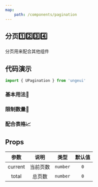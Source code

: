 ```yaml
---
map:
    path: /components/pagination
---
```


## 分页1️⃣2️⃣3️⃣4️⃣

分页用来配合其他组件

## 代码演示

```js
import { UPagination } from 'ungeui'
```

### 基本用法🚀

<demo 
    src="./demo/base.vue"
    language="vue"
    title="🚀基本用法"
    desc="最简单的用法">
</demo>

### 限制数量🚧

<demo 
    src="./demo/limit.vue"
    language="vue"
    title="🚧基本用法"
    desc="限制长度">
</demo>

### 配合表格📈

<demo 
    src="./demo/table.vue"
    language="vue"
    title="📈基本用法"
    desc="配合表格使用是最常见的场景">
</demo>

## Props

|   参数   |   说明   |   类型    | 默认值  |
| :------: | :------: | :-------: | :-----: |
| current | 当前页数 | `number` | `0`
| total | 总页数 | `number` | `0`